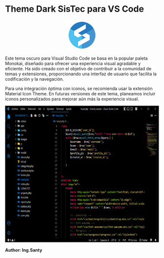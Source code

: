 # Theme Dark SisTec para VS Code
<p align="center">
  <img src="https://raw.githubusercontent.com/AlTiSimO/SisTecDarck/main/img/S.png" alt="SisTec"  height="100" width="100">
</p>

Este tema oscuro para Visual Studio Code se basa en la popular paleta Monokai, diseñado para ofrecer una experiencia visual agradable y eficiente. Ha sido creado con el objetivo de contribuir a la comunidad de temas y extensiones, proporcionando una interfaz de usuario que facilita la codificación y la navegación.

Para una integración óptima con iconos, se recomienda usar la extensión Material Icon Theme. En futuras versiones de este tema, planeamos incluir iconos personalizados para mejorar aún más la experiencia visual.

<p align="center">
  <img src="https://raw.githubusercontent.com/AlTiSimO/SisTecDarck/main/img/Modelo.png" alt="SisTecModel"  height="447" width="683">
</p>

**Author: Ing.Santy**
